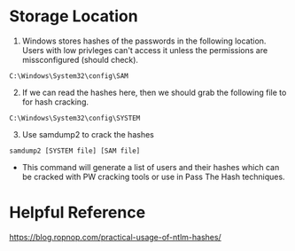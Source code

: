 # Storage Location
1. Windows stores hashes of the passwords in the following location.  Users with low privleges can't access it unless the permissions are missconfigured (should check).
```
C:\Windows\System32\config\SAM
```
2. If we can read the hashes here, then we should grab the following file to for hash cracking.
```
C:\Windows\System32\config\SYSTEM
```
3. Use samdump2 to crack the hashes
```
samdump2 [SYSTEM file] [SAM file]
```
  - This command will generate a list of users and their hashes which can be cracked with PW cracking tools or use in Pass The Hash techniques.

# Helpful Reference
https://blog.ropnop.com/practical-usage-of-ntlm-hashes/
